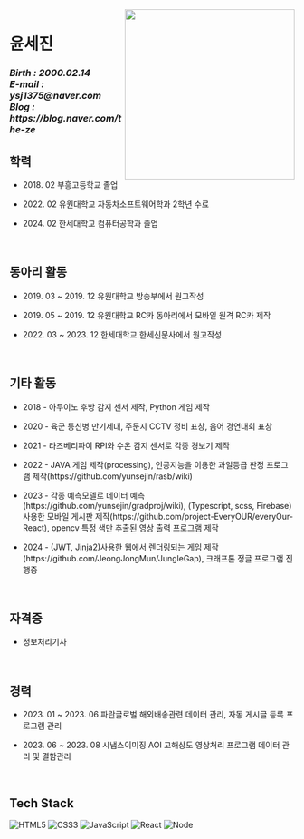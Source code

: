 <img align="right" src="https://user-images.githubusercontent.com/100738553/208301785-1957d865-c807-4078-87af-e13099e6ae97.jpg" width="300"/>

<h1>윤세진</h1>
<p>
  <em>
    <h3>
    Birth : 2000.02.14 <br>
    E-mail : ysj1375@naver.com <br>
    Blog : https://blog.naver.com/the-ze<br>
    </h3>
  </em>
</p>
<h2>학력</h2>

* <p> 2018. 02 부흥고등학교 졸업
* <p> 2022. 02 유원대학교 자동차소프트웨어학과 2학년 수료
* <p> 2024. 02 한세대학교 컴퓨터공학과 졸업
<br>
    
<h2>동아리 활동</h2>
    
* <p> 2019. 03 ~ 2019. 12 유원대학교 방송부에서 원고작성
* <p> 2019. 05 ~ 2019. 12 유원대학교 RC카 동아리에서 모바일 원격 RC카 제작
* <p> 2022. 03 ~ 2023. 12 한세대학교 한세신문사에서 원고작성
<br>
  
<h2>기타 활동</h2>

* <p> 2018 - 아두이노 후방 감지 센서 제작, Python 게임 제작
* <p> 2020 - 육군 통신병 만기제대, 주둔지 CCTV 정비 표창, 음어 경연대회 표창
* <p> 2021 - 라즈베리파이 RPI와 수온 감지 센서로 각종 경보기 제작
* <p> 2022 - JAVA 게임 제작(processing), 인공지능을 이용한 과일등급 판정 프로그램 제작(https://github.com/yunsejin/rasb/wiki)
* <p> 2023 - 각종 예측모델로 데이터 예측(https://github.com/yunsejin/gradproj/wiki), (Typescript, scss, Firebase)사용한 모바일 게시판 제작(https://github.com/project-EveryOUR/everyOur-React), opencv 특정 색만 추출된 영상 출력 프로그램 제작
* <p> 2024 - (JWT, Jinja2)사용한 웹에서 렌더링되는 게임 제작(https://github.com/JeongJongMun/JungleGap), 크래프톤 정글 프로그램 진행중
<br>
  
<h2>자격증</h2>
    
* <p> 정보처리기사
<br>

<h2>경력</h2>

* <p> 2023. 01 ~ 2023. 06 파란글로벌 해외배송관련 데이터 관리, 자동 게시글 등록 프로그램 관리
* <p> 2023. 06 ~ 2023. 08 시냅스이미징 AOI 고해상도 영상처리 프로그램 데이터 관리 및 결함관리
<br>

<h2>Tech Stack</h2>

![HTML5](https://img.shields.io/badge/-HTML5-F05032?style=for-the-badge&logo=html5&logoColor=ffffff)
![CSS3](https://img.shields.io/badge/-CSS3-007ACC?style=for-the-badge&logo=css3)
![JavaScript](https://img.shields.io/badge/-JavaScript-%23F7DF1C?style=for-the-badge&logo=javascript&logoColor=000000&labelColor=%23F7DF1C&color=%23FFCE5A)
![React](https://img.shields.io/badge/-React-222222?style=for-the-badge&logo=react)
![Node](https://img.shields.io/badge/-Nodejs-43853d?style=for-the-badge&logo=Node.js&logoColor=white)
<br>
</body>
</html>
